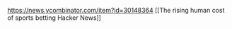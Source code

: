 https://news.ycombinator.com/item?id=30148364
[[The rising human cost of sports betting  Hacker News]]